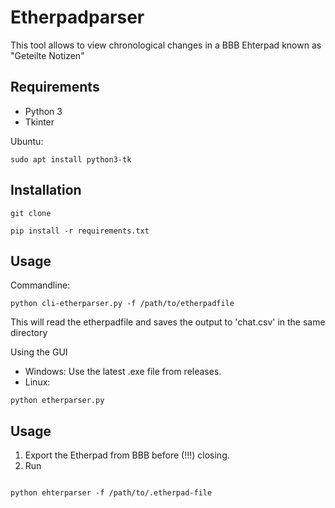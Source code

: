 # Etherpadparser 

This tool allows to view chronological changes in a BBB Ehterpad known as "Geteilte Notizen"

## Requirements
* Python 3
* Tkinter

Ubuntu:
```
sudo apt install python3-tk

```

## Installation
``` 
git clone 

pip install -r requirements.txt
```

## Usage
Commandline:
```
python cli-etherparser.py -f /path/to/etherpadfile
``` 
This will read the etherpadfile and saves the output to 'chat.csv' in the same directory

Using the GUI
- Windows: Use the latest .exe file from releases.
- Linux:
```
python etherparser.py
```



## Usage
1. Export the Etherpad from BBB before (!!!) closing.
2. Run

```shell

python ehterparser -f /path/to/.etherpad-file

```
